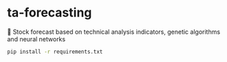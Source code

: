 # ta-forecasting
🧬 Stock forecast based on technical analysis indicators, genetic algorithms and neural networks

```bash
pip install -r requirements.txt
```